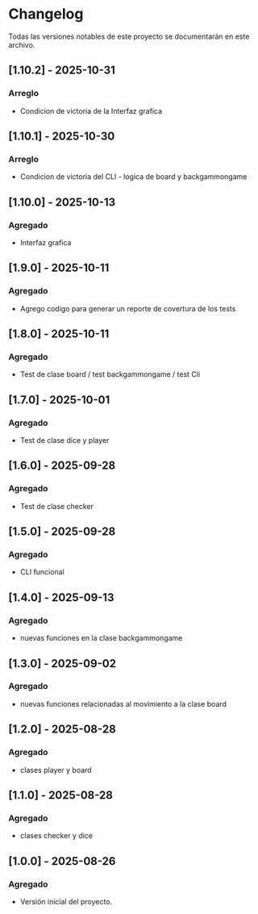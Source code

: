 # Changelog
Todas las versiones notables de este proyecto se documentarán en este archivo.

## [1.10.2] - 2025-10-31
### Arreglo
- Condicion de victoria de la Interfaz grafica

## [1.10.1] - 2025-10-30
### Arreglo
- Condicion de victoria del CLI - logica de board y backgammongame

## [1.10.0] - 2025-10-13
### Agregado
- Interfaz grafica

## [1.9.0] - 2025-10-11
### Agregado
- Agrego codigo para generar un reporte de covertura de los tests

## [1.8.0] - 2025-10-11
### Agregado
- Test de clase board / test backgammongame / test Cli

## [1.7.0] - 2025-10-01
### Agregado
- Test de clase dice y player

## [1.6.0] - 2025-09-28
### Agregado
- Test de clase checker

## [1.5.0] - 2025-09-28
### Agregado
- CLI funcional

## [1.4.0] - 2025-09-13
### Agregado
- nuevas funciones en la clase backgammongame

## [1.3.0] - 2025-09-02
### Agregado
- nuevas funciones relacionadas al movimiento a la clase board

## [1.2.0] - 2025-08-28
### Agregado
- clases player y board

## [1.1.0] - 2025-08-28
### Agregado
- clases checker y dice

## [1.0.0] - 2025-08-26
### Agregado
- Versión inicial del proyecto.
